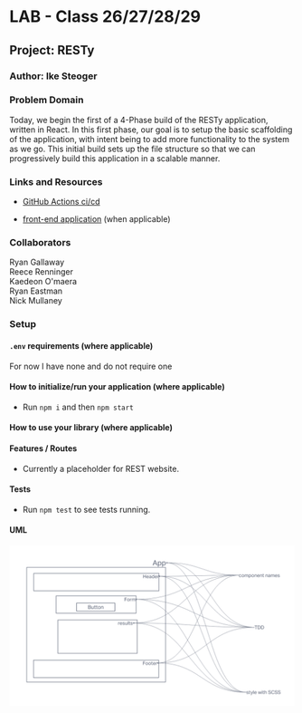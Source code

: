 # LAB - Class 26/27/28/29

## Project: RESTy

### Author: Ike Steoger

### Problem Domain  

Today, we begin the first of a 4-Phase build of the RESTy application, written in React. In this first phase, our goal is to setup the basic scaffolding of the application, with intent being to add more functionality to the system as we go. This initial build sets up the file structure so that we can progressively build this application in a scalable manner.

### Links and Resources

- [GitHub Actions ci/cd](https://github.com/ikesteoger/resty/actions)
<!-- - [back-end server url](http://xyz.com) (when applicable) -->
- [front-end application](https://codesandbox.io/p/github/IkeSteoger/resty/main?layout=%257B%2522sidebarPanel%2522%253A%2522EXPLORER%2522%252C%2522rootPanelGroup%2522%253A%257B%2522direction%2522%253A%2522horizontal%2522%252C%2522type%2522%253A%2522PANEL_GROUP%2522%252C%2522id%2522%253A%2522ROOT_LAYOUT%2522%252C%2522panels%2522%253A%255B%257B%2522type%2522%253A%2522PANEL_GROUP%2522%252C%2522direction%2522%253A%2522horizontal%2522%252C%2522id%2522%253A%2522EDITOR%2522%252C%2522panels%2522%253A%255B%257B%2522type%2522%253A%2522PANEL%2522%252C%2522panelType%2522%253A%2522TABS%2522%252C%2522id%2522%253A%2522clj4xhbws000b356me9orvz6a%2522%257D%255D%252C%2522sizes%2522%253A%255B100%255D%257D%252C%257B%2522type%2522%253A%2522PANEL_GROUP%2522%252C%2522direction%2522%253A%2522horizontal%2522%252C%2522id%2522%253A%2522DEVTOOLS%2522%252C%2522panels%2522%253A%255B%257B%2522type%2522%253A%2522PANEL%2522%252C%2522panelType%2522%253A%2522TABS%2522%252C%2522id%2522%253A%2522clj4xhbws000d356m3bzx6vhl%2522%257D%255D%252C%2522sizes%2522%253A%255B100%255D%257D%255D%252C%2522sizes%2522%253A%255B50%252C50%255D%257D%252C%2522tabbedPanels%2522%253A%257B%2522clj4xhbws000b356me9orvz6a%2522%253A%257B%2522tabs%2522%253A%255B%257B%2522id%2522%253A%2522clj4xhbwr000a356muq47czgt%2522%252C%2522mode%2522%253A%2522permanent%2522%252C%2522type%2522%253A%2522FILE%2522%252C%2522filepath%2522%253A%2522%252FREADME.md%2522%252C%2522state%2522%253A%2522IDLE%2522%257D%255D%252C%2522id%2522%253A%2522clj4xhbws000b356me9orvz6a%2522%252C%2522activeTabId%2522%253A%2522clj4xhbwr000a356muq47czgt%2522%257D%252C%2522clj4xhbws000d356m3bzx6vhl%2522%253A%257B%2522id%2522%253A%2522clj4xhbws000d356m3bzx6vhl%2522%252C%2522tabs%2522%253A%255B%257B%2522type%2522%253A%2522TASK_LOG%2522%252C%2522taskId%2522%253A%2522start%2522%252C%2522id%2522%253A%2522clj4xhycc007s356mf01z3p8i%2522%252C%2522mode%2522%253A%2522permanent%2522%257D%252C%257B%2522type%2522%253A%2522TASK_PORT%2522%252C%2522taskId%2522%253A%2522start%2522%252C%2522port%2522%253A3000%252C%2522id%2522%253A%2522clj4xi1if00ct356me5cjc7p6%2522%252C%2522mode%2522%253A%2522permanent%2522%252C%2522path%2522%253A%2522%252F%2522%257D%255D%252C%2522activeTabId%2522%253A%2522clj4xi1if00ct356me5cjc7p6%2522%257D%257D%252C%2522showDevtools%2522%253Atrue%252C%2522showSidebar%2522%253Atrue%252C%2522sidebarPanelSize%2522%253A15%257D) (when applicable)

### Collaborators

Ryan Gallaway  
Reece Renninger  
Kaedeon O'maera  
Ryan Eastman  
Nick Mullaney

### Setup

#### `.env` requirements (where applicable)

For now I have none and do not require one

#### How to initialize/run your application (where applicable)

- Run `npm i` and then `npm start` 

#### How to use your library (where applicable)

#### Features / Routes

- Currently a placeholder for REST website.
<!-- - GET : `/hello` - specific route to hit -->

#### Tests

- Run `npm test` to see tests running.

#### UML

![Whiteboard](./assets/uml.png)
